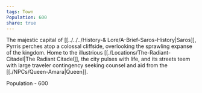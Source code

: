 ```yaml
---
tags: Town
Population: 600
share: true
---
```


The majestic capital of [[../../../History-& Lore/A-Brief-Saros-History|Saros]], Pyrris perches atop a colossal cliffside, overlooking the sprawling expanse of the kingdom. Home to the illustrious [[./Locations/The-Radiant-Citadel|The Radiant Citadel]], the city pulses with life, and its streets teem with large traveler contingency seeking counsel and aid from the [[./NPCs/Queen-Amara|Queen]].

Population - 600
